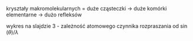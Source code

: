 kryształy makromolekularnych = duże cząsteczki -> duże komórki elementarne -> dużo refleksów

wykres na slajdzie 3 - zależność atomowego czynnika rozpraszania od $\sin(\theta)/\lambda$

